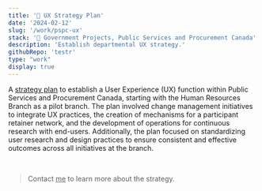 ```yaml
---
title: '🍁 UX Strategy Plan'
date: '2024-02-12'
slug: '/work/pspc-ux'
stack: '🍁 Government Projects, Public Services and Procurement Canada'
description: 'Establish departmental UX strategy.'
githubRepo: 'testr'
type: "work"  
display: true
---
```


A [strategy plan](https://www.canada.ca/en/public-services-procurement/corporate/transparency/departmental-plan/2024-2025-plan/at-glance.html) to establish a User Experience (UX) function within Public Services and Procurement Canada, starting with the Human Resources Branch as a pilot branch. The plan involved change management initiatives to integrate UX practices, the creation of mechanisms for a participant retainer network, and the development of operations for continuous research with end-users. Additionally, the plan focused on standardizing user research and design practices to ensure consistent and effective outcomes across all initiatives at the branch.

<br/>

> Contact <a href="mailto:jude@judepark.com" style="color: var(--font-color-muted)">me</a> to learn more about the strategy.